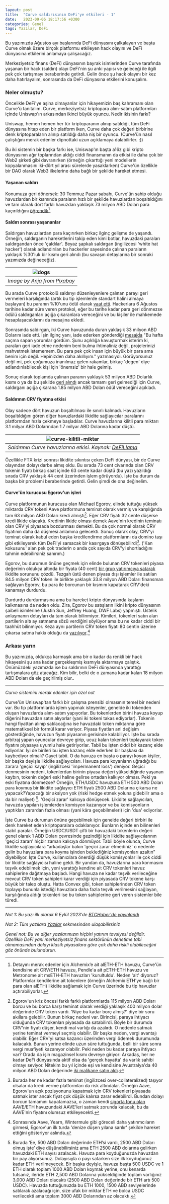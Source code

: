 ```yaml
---
layout: post
title:  "Curve saldırısının DeFi'ye etkileri - 1"
date:   2023-09-06 18:17:56 +0300
categories: Genel
tags: Yazılar, DeFi
---
```


Bu yazımızda Ağustos ayı başlarında DeFi dünyasını çalkalayan ve başta Curve olmak üzere birçok platformu etkileyen hack olayını ve DeFi dünyasına etkilerini anlamaya çalışacağız. 

Merkeziyetsiz finans (DeFi) dünyasının bayrak isimlerinden Curve tarafında yaşanan bir hack (saldırı) olayı DeFi'nin şu anki yapısı ve geleceği ile ilgili pek çok tartışmayı beraberinde getirdi. Gelin önce şu hack olayını bir kez daha hatırlayalım, sonrasında da DeFi dünyasına etkilerini konuşalım. 

### Neler olmuştu? 
Öncelikle DeFi'ye aşina olmayanlar için hikayemizin baş kahramanı olan Curve'ü tanıtalım. Curve, merkeziyetsiz kriptopara alım-satım platformları içinde Uniswap'ın arkasından ikinci büyük oyuncu.  Nedir ikisinin farkı?

Uniswap, hemen hemen her tür kriptoparanın alınıp satıldığı, tüm DeFi dünyasına hitap eden bir platform iken, Curve daha çok değeri birbirine denk kriptoparaların alınıp satıldığı daha niş bir oyuncu. (Curve'ün nasıl çalıştığını merak edenler dipnottaki uzun açıklamaya dalabilirler. :)) 

Bu iki sistemin bir başka farkı ise, Uniswap'ın başta a16z gibi kripto dünyasının ağır toplarından aldığı ciddi finansmanın da etkisi ile daha çok bir Web2 şirketi gibi davranırken (örneğin çıkarttığı yeni modellerin kopyalanmasını iki-dört yıl arası sürelerde yasaklarken) Curve'ün özellikle bir DAO olarak Web3 ilkelerine daha bağlı bir şekilde hareket etmesi.  

#### Yaşanan saldırı
Konumuza geri dönersek: 30 Temmuz Pazar sabahı, Curve'ün sahip olduğu havuzlardan bir kısmında paraların hızlı bir şekilde havuzlardan boşaltıldığını ve tam olarak dört farklı havuzdan yaklaşık 73 milyon ABD Doları para kaçırıldığını [öğrendik](https://www.btchaber.com/curve-financeta-47-milyon-dolarlik-siber-saldiri/)[^1]. 

#### Saldırı sonrası yaşananlar
Saldırgan havuzlardan para kaçırırken birkaç ilginç gelişme de yaşandı. Örneğin, saldırganın hareketlerini takip eden kimi botlar, havuzdaki paraları saldırgandan önce 'çaldılar'. Beyaz şapkalı saldırgan (ingilizcesi 'white hat hacker') olarak adlandırılan bu hackerler sayesinde çalınan paraların yaklaşık %30'luk bir kısmı geri alındı (bu savaşın detaylarına bir sonraki yazımızda değineceğiz).

| ![dogs](/assets/dogs-2921382_800.jpg)|
|:--:| 
| *Image by [Anja](https://pixabay.com/users/cocoparisienne-127419/) from [Pixabay](https://pixabay.com/)*|

Bu arada Curve protokolü saldırıyı düzenleyenlere çalınan parayı geri vermeleri karşılığında (artık bu tip işlemlerde standart halini almaya başlayan) bu paranın %10'unu ödül olarak [vaat etti](https://etherscan.io/tx/0xc45e47f6e7d3e74763032e2fb991fa9a003d8ed55c13c93c6a5368ff322d7742). Hackerlara 6 Ağustos tarihine kadar süre veren protokol, eğer bu tarihe kadar para geri dönmezse ödülü saldırganları açığa çıkaranlara vereceğini ve bu kişiler ile mahkemede hesaplaşacaklarını da mesajına ekledi. 

Sonrasında saldırgan, iki Curve havuzunda duran yaklaşık 33 milyon ABD Dolarını iade etti. İşin ilginç yanı, iade ederken gönderdiği [mesajda](https://etherscan.io/tx/0x23c4799784c91023204bd68a94ec7a963486f2485dc43c13d8b804d5301b8041) "Bu hafta saçma sapan yorumlar gördüm. Şunu açıklığa kavuşturmak isterim ki, paraları geri iade etme nedenim beni bulma ihtimaliniz değil, projelerinizi mahvetmek istememem. Bu para pek çok insan için büyük bir para ama benim için değil. Hepinizden daha akıllıyım." yazmasıydı. Görüyorsunuz değil mi, pek çoğumuza inanılmaz gelen rakamlar, birkaç 'degen' diye adlandırılabilecek kişi için 'önemsiz' bir hale gelmiş.

Sonuç olarak toplamda çalınan paranın yaklaşık 53 milyon ABD Dolarlık kısmı o ya da bu şekilde [geri alındı](https://twitter.com/PeckShieldAlert/status/1688404426825117697) ancak tamamı geri gelmediği için Curve, saldırganı açığa çıkarana 1.85 milyon ABD Doları ödül vereceğini açıkladı. 

#### Saldırının CRV fiyatına etkisi
Olay sadece dört havuzun boşaltılması ile sınırlı kalmadı. Havuzların boşaltıldığını gören diğer havuzlardaki likidite sağlayıcılar paralarını platformdan hızla çekmeye başladılar. Curve havuzlarına kilitli para miktarı 3.1 milyar ABD Dolarından 1.7 milyar ABD Dolarına kadar düştü. 

| ![curve-kilitli-miktar](/assets/curve_tvl_defillama_2308_800.png)|
|:--:| 
| *Saldırının Curve havuzlarına etkisi. Kaynak: [DeFiLlama](https://defillama.com/protocol/curve-finance)*|

Özellikle FTX krizi sonrası likidite sıkıntısı çeken DeFi dünyası, bir de Curve olayından dolayı darbe almış oldu.  Bu sırada 73 cent civarında olan CRV tokenin fiyatı birkaç saat içinde 63 cente kadar düştü (bu yazı yazıldığı sırada CRV yaklaşık 44 cent üzerinden işlem görüyordu). İşte bu durum da başka bir problemi beraberinde getirdi. Gelin şimdi de ona değinelim. 

#### Curve'ün kurucusu Egorov'un işleri
Curve platformunun kurucusu olan Michael Egorov, elinde tuttuğu yüksek miktarda CRV tokeni Aave platformuna teminat olarak vermiş ve karşılığında tam 63 milyon ABD Doları kredi almıştı[^2]. Eğer CRV fiyatı 32 cente düşerse kredi likide olacaktı. Kredinin likide olması demek Aave'nin kredinin teminatı olan CRV'yi piyasada bozdurması demekti. Bu da çok normal olarak CRV fiyatının daha da düşmesi anlamına gelecekti. Sonuç olarak olay, CRV'yi teminat olarak kabul eden başka kredilendirme platformlarını da domino taşı gibi etkileyerek tüm DeFi'yi sarsacak bir kasırgaya dönüşebilirdi[^3]. ('Kan kokusunu' alan pek çok traderin o anda çok sayıda CRV'yi shortladığını tahmin edebilirsiniz sanırım.) 

Egorov, bu durumun önüne geçmek için elinde bulunan CRV tokenleri piyasa değerinin oldukça altında bir fiyata (40 cent) [bir grup yatırımcıya satarak](https://twitter.com/sandraaleow/status/1687191897171972096) likidite sorununu çözdü. Tezgah üstü denen piyasa dışı işlemler ile satılan 84.5 milyon CRV token ile birlikte yaklaşık 33.8 milyon ABD Doları finansman sağlayan Egorov, bu para ile borcunun bir kısmını kapatarak CRV'deki kanamayı durdurdu. 

Durdurdu durdurmasına ama bu hareket kripto dünyasında kaşların kalkmasına da neden oldu. Zira, Egorov bu satışların ilkini kripto dünyasının şaibeli isimlerine (Justin Sun, Jeffrey Huang, DWF Labs) yapmıştı. Üstelik anlaşmanın detayları da tam olarak bilinmiyor. Kimileri, tokenleri satın alan partilerin altı ay satmama sözü verdiğini söylüyor ama bu ne kadar ciddi bir taahhüt bilinmiyor. Keza aynı partilerin CRV token fiyatı 80 centin üzerine çıkarsa satma hakkı olduğu da [yazılıyor](https://www.theblock.co/post/242516/curve-founder-michael-egorov-sells-more-crv-to-dcfgod-and-others).[^4] 

### Arkası yarın
Bu yazımızda, oldukça karmaşık ama bir o kadar da renkli bir hack hikayesini şu ana kadar gerçekleşmiş kısmıyla aktarmaya çalıştık. Önümüzdeki yazımızda ise bu saldırının DeFi dünyasında yarattığı tartışmalara göz atacağız. Kim bilir, belki de o zamana kadar kalan 18 milyon ABD Doları da ele geçirilmiş olur.. 

---

[^1]: Detayını merak edenler için Alchemix’e ait alETH-ETH havuzu, Curve'ün kendisine ait CRV/ETH havuzu, Pendle'a ait pETH-ETH havuzu ve Metronome ait msETH-ETH havuzları 'kurultuldu'. Neden 'ait' diyoruz? Platformlar kendilerine ait tokenlere (örneğin Alchemix ETH'ye bağlı bir para olan alETH) likidite sağlamak için Curve üzerinde bu tip havuzlar açtırabiliyorlar. 

[^2]: Egorov'un kriz öncesi farklı farklı platformlarda 115 milyon ABD Doları borcu ve bu borca karşı teminat olarak verdiği yaklaşık 400 milyon dolar değerinde CRV token vardı. 'Niye bu kadar borç almış?' diye bir soru akıllara gelebilir. Bunun birkaç nedeni var. Birincisi, paraya ihtiyacı olduğunda CRV tokenları piyasada da satabilirdi. Böyle bir durumda CRV'nin fiyatı düşer, kendi mal varlığı da azalırdı. O nedenle satmak yerine teminat vermeyi seçmiş olabilir. Bir başka neden, vergi avantajı olabilir. Eğer CRV'yi satsa kazancı üzerinden vergi ödemek durumunda kalacaktı. Bunun yerine elinde uzun süre tuttuğunda, belli bir süre sonra vergi muafiyeti kazanıyor olabilir. Peki neden bu kadar paraya ihtiyacı var? Orada da işin magazinsel kısmı devreye giriyor: Arkadaş, her ne kadar DeFi dünyasında aktif olsa da 'gerçek hayatta' da varlık sahibi olmayı seviyor. Nitekim bu yıl içinde eşi ve kendisine Avustralya'da 40 milyon ABD Doları değerinde [iki malikane satın aldı](https://www.theblock.co/post/232464/curve-finance-ceo-michael-egorov-wife-mansions-australia).

[^3]: Burada her ne kadar fazla teminat (ingilizcesi over-collateralized) taşıyor olsalar da kredi verme platformları da risk altındalar. Örneğin Aave, Egorov'un açık pozisyonunu kapatmak için CRV tokenleri piyasada satmak ister ancak fiyat çok düşük kalırsa zarar edebilirdi. Bundan dolayı borcun tamamını kapatamazsa, o zaman kendi [sigorta fonu olan](https://docs.aave.com/aavenomics/safety-module) AAVE/ETH havuzundaki AAVE'leri satmak zorunda kalacak, bu da AAVE'nin fiyatını olumsuz etkileyecekti. 

[^4]: Sonrasında Aave, Yearn, Wintermule gibi göreceli daha yatırımcıların girmesi, Egorov'un ilk turda 'denize düşen yılana sarılır' şekilde hareket ettiğini gösteriyor aslında.

[^5]: Burada ‘Ee, 500 ABD Doları değerinde ETH’si vardı, 2500 ABD Doları olmuş işte’ diye düşünebilirsiniz ama ETH 2500 ABD dolarına gelirken havuzdaki ETH sayısı azalacak. Havuza para koyduğunuzda havuzdan bir pay alıyorsunuz. Dolayısıyla o payı satarken size ilk koyduğunuz kadar ETH verilmeyecek. Bir başka deyişle, havuza başta 500 USDC ve 1 ETH olarak toplam 1000 ABD Doları koymak yerine, onu kenarda tutsanız, ileride ETH 2,500 ABD Dolarına yükseldiğinde toplam varlığınız 3,000 ABD Doları olacaktı (2500 ABD Doları değerinde bir ETH artı 500 USDC). Havuzda tuttuğunuzda bu ETH 1000, 1500 ABD seviyelerinde satılarak azalacağı için, size ufak bir miktar ETH ve bolca USDC verilecekti ama toplam 3000 ABD Dolarından az olacaktı. 


*Curve sistemini merak edenler için özel not*

Curve'ün Uniswap'tan farklı bir çalışma prensibi olmasının temel bir nedeni var. Bu tip platformlarda işlem yapmak isteyenler, genelde iki tokenden oluşan havuzlarda alım-satım yapıyorlar. Bu tokenlerden birini havuza koyup diğerini havuzdan satın alıyorlar (yani iki tokeni takas ediyorlar). Tokenin hangi fiyattan alınıp satılacağına ise havuzdaki token miktarına göre matematiksel bir formül karar veriyor. Piyasa fiyatları ani değişim gösterdiğinde, havuzun fiyatı piyasanın gerisinde kalabiliyor. İşte bu sırada arbitraj yapan oyuncular devreye girip, ucuz kalan tokenleri toplayarak token fiyatını piyasaya uyumlu hale getiriyorlar. Tabii bu işten ciddi bir kazanç elde ediyorlar. İyi de birileri bu işten kazanç elde ederken bir başkası da kaybediyor olmalı? Gayet tabii. O da havuza en başta o parayı koyan kişiler, bir başka deyişle likidite sağlayıcıları. Havuza para koyanların uğradığı bu zarara 'geçici kayıp' (ingilizcesi 'impermanent loss') deniyor. Geçici denmesinin nedeni, tokenlerdan birinin piyasa değeri yükseldiğinde yaşanan kaybın, tokenin değeri eski haline gelirse ortadan kalkıyor olması. Peki ya eski fiyatına dönmezse? Örneğin, ETH/USDC havuzuna ETH 500 ABD Doları para koymuş bir likidite sağlayıcı ETH fiyatı 2500 ABD Dolarına çıkarsa ne yapacak?Yapacağı bir aksiyon yok (riski hedge etmek yoluna gidebilir ama o da bir maliyet) [^5]. 'Geçici zarar' kalıcıya dönüşecek. Likidite sağlayıcıları, havuzda yapılan işlemlerden komisyon kazanıyor ve bu komisyonların yaptıkları zarardan fazla olması (yani kâra geçebilmeleri) için 'dua' ediyorlar. 

İşte Curve bu durumun önüne geçebilmek için genelde değeri birbiri ile denk hareket eden kriptoparalara odaklanıyor. Bunların içinde en bilinenleri stabil paralar. Örneğin USDC/USDT çifti bir havuzdaki tokenlerin değeri genel olarak 1 ABD Doları çevresinde gezindiği için likidite sağlayıcılarının 'geçici zararı' hiçbir zaman kalıcıya dönmüyor. Tabii böyle olunca, Curve likidite sağlayıcılara “arkadaşlar bakın 'geçici zarar etmediniz' o nedenle gelin bu havuzlara para koyma işinden beklediğiniz komisyonları azaltın” diyebiliyor. İşte Curve, kullanıcılara önerdiği düşük komisyonlar ile çok ciddi bir likidite sağlayıcısı haline geldi. Bir yandan da, havuzlarına para konmasını teşvik edebilmek için, yeni yarattığı kendine ait CRV tokenleri havuz sahiplerine dağıtmaya başladı. Hangi havuza ne kadar teşvik verileceğine mevcut CRV token sahipleri karar verdiği için piyasada CRV tokene karşı büyük bir talep oluştu. Hatta Convex gibi, token sahiplerinden CRV token toplayıp bununla istediği havuzlara daha fazla teşvik verilmesini sağlayan, karşılığında aldığı tokenleri ise bu token sahiplerine geri veren sistemler bile türedi.

---

*Not 1: Bu yazı ilk olarak 6 Eylül 2023'de [BTCHaber'de yayınlandı](https://www.btchaber.com/curve-saldirisinin-defiye-etkileri-i/)*

*Not 2: Tüm yazılara [Yazılar](/articles/) sekmesinden ulaşabilirsiniz*

*Genel not: Bu ve diğer yazılarımızın hiçbiri yatırım tavsiyesi değildir. Özellikle DeFi yani merkeziyetsiz finans sektörünün denetime tabi olmamasından dolayı klasik piyasalara göre çok daha riskli olabileceğini göz önünde bulundurun.*


